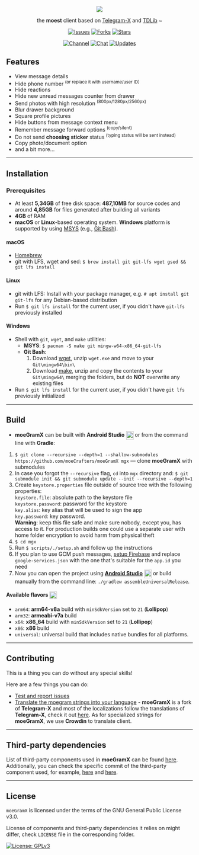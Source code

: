 <div align="center">
<a href="https://moegramx.t.me/">
        <picture>
          <source media="(prefers-color-scheme: dark)" srcset="https://files.kiri.su/moeGramX_dark.svg">
          <img src="https://files.kiri.su/moeGramX.svg">
        </picture>
    </a>

the **moest** client based on [Telegram-X](https://github.com/TGX-Android/Telegram-X) and [TDLib](https://core.telegram.org/tdlib) ~

[![Issues](https://img.shields.io/github/issues/moeCrafters/moeGramX?style=flat-square&color=red)](https://github.com/moeCrafters/moeGramX/issues)
[![Forks](https://img.shields.io/github/forks/moeCrafters/moeGramX?style=flat-square&color=blue)](https://github.com/moeCrafters/moeGramX/network/members)
[![Stars](https://img.shields.io/github/stars/moeCrafters/moeGramX?style=flat-square&color=yellow)](https://github.com/moeCrafters/moeGramX/stargazers)

[![Channel](https://img.shields.io/badge/Channel-%40moeGramX-blue?style=flat-square&logo=telegram&label=Channel)](https://t.me/moegramx)
[![Chat](https://img.shields.io/badge/Chat-%40moex__log-blue?style=flat-square&logo=telegram&label=Updates)](https://t.me/moe_chat)
[![Updates](https://img.shields.io/badge/Release-%40moe__chat-blue?style=flat-square&logo=telegram&label=Discussion)](https://t.me/moe_log)
</div>

## Features

- View message details
- Hide phone number <sup>(or replace it with username/user ID)</sub></sup>
- Hide reactions
- Hide new unread messages counter from drawer
- Send photos with high resolution <sup>(800px/1280px/2560px)</sup>
- Blur drawer background
- Square profile pictures
- Hide buttons from message context menu
- Remember message forward options <sup>(copy/silent)</sup>
- Do not send **choosing sticker** status <sup>(typing status will be sent instead)</sup>
- Copy photo/document option
- and a bit more...
---
## Installation

### Prerequisites

* At least **5,34GB** of free disk space: **487,10MB** for source codes and around **4,85GB** for files generated after building all variants
* **4GB** of RAM
* **macOS** or **Linux**-based operating system. **Windows** platform is supported by using [MSYS](https://www.msys2.org/) (e.g., [Git Bash](https://gitforwindows.org/)).

#### macOS

* [Homebrew](https://brew.sh)
* git with LFS, wget and sed: `$ brew install git git-lfs wget gsed && git lfs install`

#### Linux

* git with LFS: Install with your package manager, e.g. `# apt install git git-lfs` for any Debian-based distribution
* Run `$ git lfs install` for the current user, if you didn't have `git-lfs` previously installed

#### Windows

* Shell with `git`, `wget`, and `make` utilities:
  * **MSYS**: `$ pacman -S make git mingw-w64-x86_64-git-lfs`
  * **Git Bash**:
    1. Download [wget](https://eternallybored.org/misc/wget/), unzip `wget.exe` and move to your `Git\mingw64\bin\`
    2. Download [make](https://sourceforge.net/projects/ezwinports/files/make-4.3-without-guile-w32-bin.zip), unzip and copy the contents to your `Git\mingw64\` merging the folders, but do **NOT** overwrite any existing files
* Run `$ git lfs install` for the current user, if you didn't have `git lfs` previously initialized
---

## Build

-  **moeGramX** can be built with **Android Studio** <a href="#"><img src="https://i.imgur.com/cPvvFDP.png" align="center" width="20" height="23"/></a> or from the command line with **Gradle**:
1. `$ git clone --recursive --depth=1 --shallow-submodules https://github.com/moeCrafters/moeGramX mgx` — clone **moeGramX** with submodules
2. In case you forgot the `--recursive` flag, `cd` into `mgx` directory and: `$ git submodule init && git submodule update --init --recursive --depth=1`
3. Create `keystore.properties` file outside of source tree with the following properties:<br/>`keystore.file`: absolute path to the keystore file<br/>`keystore.password`: password for the keystore<br/>`key.alias`: key alias that will be used to sign the app<br/>`key.password`: key password.<br/>**Warning**: keep this file safe and make sure nobody, except you, has access to it. For production builds one could use a separate user with home folder encryption to avoid harm from physical theft
4. `$ cd mgx`
5. Run `$ scripts/./setup.sh` and follow up the instructions
6. If you plan to use GCM push messages, [setup Firebase](https://firebase.google.com/docs/android/setup) and replace `google-services.json` with the one that's suitable for the `app.id` you need
7. Now you can open the project using **[Android Studio](https://developer.android.com/studio/)** <a href="#"><img src="https://i.imgur.com/cPvvFDP.png" align="center" width="20" height="23"/></a> or build manually from the command line: `./gradlew assembleUniversalRelease`.

#### Available flavors <img src="https://developer.android.com/static/images/logos/android.svg" align="center" width="20" height="20"/>

* `arm64`: **arm64-v8a** build with `minSdkVersion` set to `21` (**Lollipop**)
* `arm32`: **armeabi-v7a** build
* `x64`: **x86_64** build with `minSdkVersion` set to `21` (**Lollipop**)
* `x86`: **x86** build
* `universal`: universal build that includes native bundles for all platforms.
---

## Contributing

This is a thing you can do without any special skills!

Here are a few things you can do:

- [Test and report issues](https://github.com/moeCrafters/moeGramX/issues/new/choose)
- [Translate the moegram strings into your language](https://crowdin.com/project/moex) -
  **moeGramX** is a fork of **Telegram-X** and most of the localizations follow the translations of **Telegram-X**, check it out [here](https://translations.telegram.org/en/android_x/). As for specialized strings for **moeGramX**, we use **Crowdin** to translate client.
---

## Third-party dependencies

List of third-party components used in **moeGramX** can be found [here](/docs/THIRDPARTY.md). Additionally, you can check the specific commit of the third-party component used, for example, [here](/app/jni/thirdparty) and [here](/thirdparty).

---

## License

`moeGramX` is licensed under the terms of the GNU General Public License v3.0.

License of components and third-party dependencies it relies on might differ, check `LICENSE` file in the corresponding folder.

[![License: GPLv3](https://img.shields.io/badge/License-GPL%20v3-red.svg?style=for-the-badge&color=E87777)](https://github.com/moeCrafters/moeGramX/blob/main/LICENSE)

